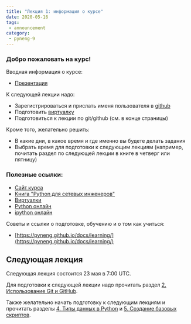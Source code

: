 ```yaml
---
title: "Лекция 1: информация о курсе"
date: 2020-05-16
tags:
 - announcement
category:
 - pyneng-9
---
```


### Добро пожаловать на курс!

Вводная информация о курсе:

* [Презентация](https://gitpitch.com/natenka/pyneng-slides/py3_course_summary)


К следующей лекции надо:

* Зарегистрироваться и прислать именя пользователя в [github](https://pyneng.github.io/pyneng-9/preparation/)
* Подготовить [виртуалку](https://pyneng.github.io/docs/course-vm/)
* Подготовиться к лекции по git/github (см. в конце страницы)


Кроме того, желательно решить:

* В какие дни, в какое время и где именно вы будете делать задания
* Выбрать время для подготовки к следующим лекциям (например, почитать раздел по следующей лекции в книге в четверг или пятницу)


### Полезные ссылки:

* [Сайт курса](https://pyneng.github.io/)
* [Книга "Python для сетевых инженеров"](https://pyneng.readthedocs.io/ru/latest/)
* [Виртуалки](https://pyneng.github.io/docs/course-vm/)
* [Python онлайн](https://repl.it/languages/python3)
* [ipython онлайн](https://www.pythonanywhere.com/try-ipython/)

Советы и ссылки о подготовке, обучению и о том как учиться:

* [https://pyneng.github.io/docs/learning/](https://pyneng.github.io/docs/learning/)


## Следующая лекция

Следующая лекция состоится 23 мая в 7:00 UTC.

Для подготовки к следующей лекции надо прочитать раздел [2. Использование Git и GitHub](https://pyneng.readthedocs.io/ru/latest/book/02_git_github/index.html).

Также желательно начать подготовку к следующим лекциям и прочитать разделы [4. Типы данных в Python](https://pyneng.readthedocs.io/ru/latest/book/04_data_structures/index.html) и [5. Создание базовых скриптов](https://pyneng.readthedocs.io/ru/latest/book/05_basic_scripts/index.html).

